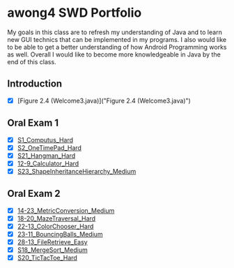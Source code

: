 # awong4 SWD Portfolio
My goals in this class are to refresh my understanding of Java and to learn new GUI technics that can be implemented in my programs. I also would like to be able to get a better understanding of how Android Programming works as well. Overall I would like to become more knowledgeable in Java by the end of this class.

## Introduction
- [x] [Figure 2.4 (Welcome3.java)]("Figure 2.4 (Welcome3.java)")

## Oral Exam 1
- [x] [S1_Computus_Hard](https://github.com/Aleyx4/Introduction-to-Software-Design-Fall-2017/tree/master/S1_Computus_Hard "S1_Computus_Hard")
- [x] [S2_OneTimePad_Hard]("S2_OneTimePad_Hard")
- [x] [S21_Hangman_Hard]("S21_Hangman_Hard")
- [x] [12-9_Calculator_Hard]("12-9_Calculator_Hard")
- [x] [S23_ShapeInheritanceHierarchy_Medium]("S23_ShapeInheritanceHierarchy_Medium")

## Oral Exam 2
- [x] [14-23_MetricConversion_Medium]("14-23_MetricConversion_Medium")
- [x] [18-20_MazeTraversal_Hard]("18-20_MazeTraversal_Hard")
- [x] [22-13_ColorChooser_Hard]("22-13_ColorChooser_Hard")
- [x] [23-11_BouncingBalls_Medium]("23-11_BouncingBalls_Medium")
- [x] [28-13_FileRetrieve_Easy]("28-13_FileRetrieve_Easy")
- [x] [S18_MergeSort_Medium]("S18_MergeSort_Medium")
- [x] [S20_TicTacToe_Hard]("S20_TicTacToe_Hard")
